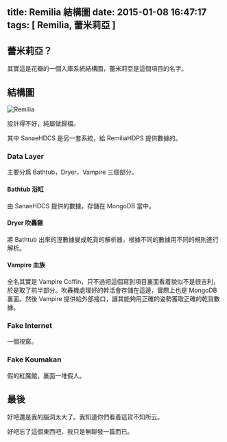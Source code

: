 title: Remilia 結構圖
date: 2015-01-08 16:47:17
tags: [ Remilia, 蕾米莉亞 ]
---

## 蕾米莉亞？

其實這是花瓣的一個入庫系統結構圖，蕾米莉亞是這個項目的名字。

## 結構圖

![Remilia](pic.jpg)

設計得不好，純屬做歸檔。

其中 SanaeHDCS 是另一套系統，給 RemiliaHDPS 提供數據的。

### Data Layer

主要分爲 Bathtub，Dryer，Vampire 三個部分。

#### Bathtub 浴缸

由 SanaeHDCS 提供的數據，存儲在 MongoDB 當中。

#### Dryer 吹轟雞

將 Bathtub 出來的溼數據變成乾貨的解析器，根據不同的數據用不同的規則進行解析。

#### Vampire 血族

全名其實是 Vampire Coffin，只不過把這個寫到項目裏面看着貌似不是很吉利，於是取了前半部分。吹轟機處理好的幹活會存儲在這邊，實際上也是
MongoDB 裏面。然後 Vampire 提供給外部接口，讓其能夠用正確的姿勢獲取正確的乾貨數據。

### Fake Internet

一個視窗。

### Fake Koumakan

假的紅魔館，裏面一堆假人。

## 最後

好吧還是我的腦洞太大了。我知道你們看着這貨不知所云。

好吧忘了這個東西吧，我只是無聊發一篇而已。

